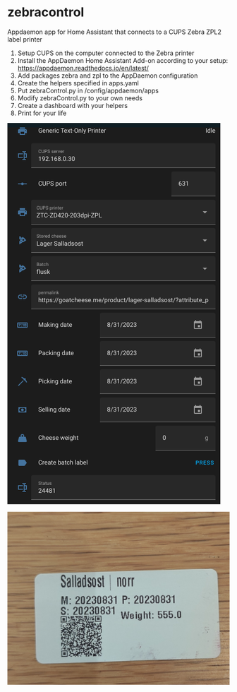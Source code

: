 # zebracontrol
Appdaemon app for Home Assistant  that connects to a CUPS Zebra ZPL2 label printer



1. Setup CUPS on the computer connected to the Zebra printer
2. Install the AppDaemon Home Assistant Add-on according to your setup: https://appdaemon.readthedocs.io/en/latest/
3. Add packages zebra and zpl to the AppDaemon configuration
4. Create the helpers specified in apps.yaml
5. Put zebraControl.py in /config/appdaemon/apps
6. Modify zebraControl.py to your own needs
7. Create a dashboard with your helpers
8. Print for your life

![Dashboard](zebra_cups.png)

![Label](P_20230911_202151_1.jpg)


